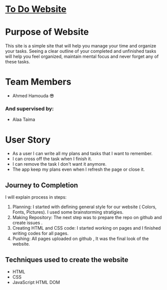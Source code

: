 # [To Do Website ](https://gsg-fc02.github.io/To-Do-Ahmed-hamouda/)

# Purpose of Website

This site is a simple site that will help you manage your time and organize your tasks. Seeing a clear outline of your completed and unfinished tasks will help you feel organized, maintain mental focus and never forget any of these tasks.

# Team Members
* Ahmed Hamouda 😎

### And supervised by:
* Alaa Taima 


# User Story
* As a user I can write all my plans and tasks that I want to remember.
* I can cross off the task when I finish it.
* I can remove the task I don't want it anymore.
* The app keep my plans even when I refresh the page or close it.


## Journey to Completion
 
 I will explain process in steps: 
1.  Planning: I started with defining general style for our website ( Colors, Fonts, Pictures). I used some brainstorming stratigies.
2.  Making Repository: The next step was to prepare the repo on github and create issues .
3. Creating HTML and CSS code: I started working on pages and I finished writing codes for all pages.
4. Pushing: All pages uploaded on github , It was the final look of the website.


## Techniques used to create the website 
* HTML
* CSS
* JavaScript HTML DOM
